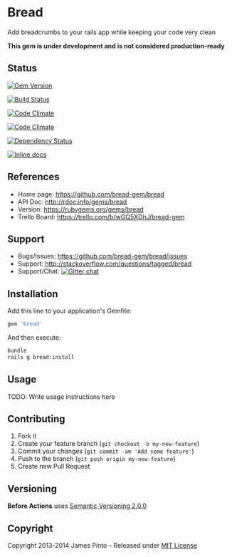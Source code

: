 # Bread

Add breadcrumbs to your rails app while keeping your code very clean

__This gem is under development and is not considered production-ready__


## Status

[![Gem Version](https://badge.fury.io/rb/bread.svg)](http://badge.fury.io/rb/bread)

[![Build Status](https://travis-ci.org/bread-gem/bread.svg?branch=master)](https://travis-ci.org/bread-gem/bread)

[![Code Climate](https://codeclimate.com/github/bread-gem/bread.png)](https://codeclimate.com/github/bread-gem/bread)

[![Code Climate](https://codeclimate.com/github/bread-gem/bread/coverage.png)](https://codeclimate.com/github/bread-gem/bread)

[![Dependency Status](https://gemnasium.com/bread-gem/bread.svg)](https://gemnasium.com/bread-gem/bread)

[![Inline docs](http://inch-ci.org/github/bread-gem/bread.png?branch=master)](http://inch-ci.org/github/bread-gem/bread)





## References

* Home page: https://github.com/bread-gem/bread
* API Doc: http://rdoc.info/gems/bread
* Version: https://rubygems.org/gems/bread
* Trello Board: https://trello.com/b/wGQ5XDhJ/bread-gem

## Support

* Bugs/Issues: https://github.com/bread-gem/bread/issues
* Support: http://stackoverflow.com/questions/tagged/bread
* Support/Chat: [![Gitter chat](https://badges.gitter.im/bread-gem/bread.png)](https://gitter.im/bread-gem/bread)






## Installation

Add this line to your application's Gemfile:

```ruby
gem 'bread'
```

And then execute:

```bash
bundle
rails g bread:install
```





## Usage

TODO: Write usage instructions here







## Contributing

1. Fork it
2. Create your feature branch (`git checkout -b my-new-feature`)
3. Commit your changes (`git commit -am 'Add some feature'`)
4. Push to the branch (`git push origin my-new-feature`)
5. Create new Pull Request

## Versioning

__Before Actions__ uses [Semantic Versioning 2.0.0](http://semver.org)

## Copyright

Copyright 2013-2014 James Pinto – Released under [MIT License](http://www.opensource.org/licenses/MIT)
